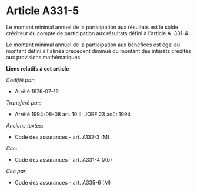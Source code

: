 # Article A331-5

Le montant minimal annuel de la participation aux résultats est le solde créditeur du compte de participation aux résultats
défini à l'article A. 331-4.

Le montant minimal annuel de la participation aux bénéfices est égal au montant défini à l'alinéa précédent diminué du
montant des intérêts crédités aux provisions mathématiques.

**Liens relatifs à cet article**

_Codifié par_:

  - Arrêté 1976-07-16

_Transféré par_:

  - Arrêté 1994-08-08 art. 10 III JORF 23 août 1994

_Anciens textes_:

  - Code des assurances - art. A132-3 (M)

_Cite_:

  - Code des assurances - art. A331-4 (Ab)

_Cité par_:

  - Code des assurances - art. A335-6 (M)
